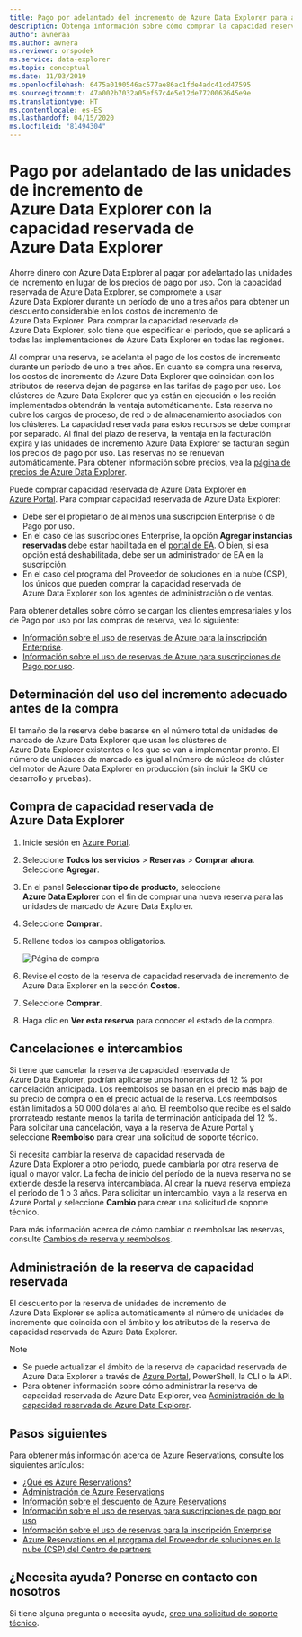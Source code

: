 ```yaml
---
title: Pago por adelantado del incremento de Azure Data Explorer para ahorrar dinero
description: Obtenga información sobre cómo comprar la capacidad reservada de Azure Data Explorer para ahorrar en los costos de Azure Data Explorer.
author: avneraa
ms.author: avnera
ms.reviewer: orspodek
ms.service: data-explorer
ms.topic: conceptual
ms.date: 11/03/2019
ms.openlocfilehash: 6475a0190546ac577ae86ac1fde4adc41cd47595
ms.sourcegitcommit: 47a002b7032a05ef67c4e5e12de7720062645e9e
ms.translationtype: HT
ms.contentlocale: es-ES
ms.lasthandoff: 04/15/2020
ms.locfileid: "81494304"
---
```

# <a name="prepay-for-azure-data-explorer-markup-units-with-azure-data-explorer-reserved-capacity"></a>Pago por adelantado de las unidades de incremento de Azure Data Explorer con la capacidad reservada de Azure Data Explorer

Ahorre dinero con Azure Data Explorer al pagar por adelantado las unidades de incremento en lugar de los precios de pago por uso. Con la capacidad reservada de Azure Data Explorer, se compromete a usar Azure Data Explorer durante un período de uno a tres años para obtener un descuento considerable en los costos de incremento de Azure Data Explorer. Para comprar la capacidad reservada de Azure Data Explorer, solo tiene que especificar el periodo, que se aplicará a todas las implementaciones de Azure Data Explorer en todas las regiones.

Al comprar una reserva, se adelanta el pago de los costos de incremento durante un periodo de uno a tres años. En cuanto se compra una reserva, los costos de incremento de Azure Data Explorer que coincidan con los atributos de reserva dejan de pagarse en las tarifas de pago por uso. Los clústeres de Azure Data Explorer que ya están en ejecución o los recién implementados obtendrán la ventaja automáticamente. Esta reserva no cubre los cargos de proceso, de red o de almacenamiento asociados con los clústeres. La capacidad reservada para estos recursos se debe comprar por separado. Al final del plazo de reserva, la ventaja en la facturación expira y las unidades de incremento Azure Data Explorer se facturan según los precios de pago por uso. Las reservas no se renuevan automáticamente. Para obtener información sobre precios, vea la [página de precios de Azure Data Explorer](https://azure.microsoft.com/pricing/details/data-explorer/).

Puede comprar capacidad reservada de Azure Data Explorer en [Azure Portal](https://portal.azure.com). Para comprar capacidad reservada de Azure Data Explorer:

* Debe ser el propietario de al menos una suscripción Enterprise o de Pago por uso.
* En el caso de las suscripciones Enterprise, la opción **Agregar instancias reservadas** debe estar habilitada en el [portal de EA](https://ea.azure.com). O bien, si esa opción está deshabilitada, debe ser un administrador de EA en la suscripción.
* En el caso del programa del Proveedor de soluciones en la nube (CSP), los únicos que pueden comprar la capacidad reservada de Azure Data Explorer son los agentes de administración o de ventas.

Para obtener detalles sobre cómo se cargan los clientes empresariales y los de Pago por uso por las compras de reserva, vea lo siguiente:
* [Información sobre el uso de reservas de Azure para la inscripción Enterprise](/azure/cost-management-billing/reservations/understand-reserved-instance-usage-ea). 
* [Información sobre el uso de reservas de Azure para suscripciones de Pago por uso](/azure/cost-management-billing/reservations/understand-reserved-instance-usage).

## <a name="determine-the-right-markup-usage-before-purchase"></a>Determinación del uso del incremento adecuado antes de la compra

El tamaño de la reserva debe basarse en el número total de unidades de marcado de Azure Data Explorer que usan los clústeres de Azure Data Explorer existentes o los que se van a implementar pronto. El número de unidades de marcado es igual al número de núcleos de clúster del motor de Azure Data Explorer en producción (sin incluir la SKU de desarrollo y pruebas). 

## <a name="buy-azure-data-explorer-reserved-capacity"></a>Compra de capacidad reservada de Azure Data Explorer

1. Inicie sesión en [Azure Portal](https://portal.azure.com).
1. Seleccione **Todos los servicios** > **Reservas** > **Comprar ahora**. Seleccione **Agregar**.
1. En el panel **Seleccionar tipo de producto**, seleccione **Azure Data Explorer** con el fin de comprar una nueva reserva para las unidades de marcado de Azure Data Explorer. 
1. Seleccione **Comprar**.
1. Rellene todos los campos obligatorios. 

    ![Página de compra](media/pricing-reserved-capacity/purchase-page.png)

1. Revise el costo de la reserva de capacidad reservada de incremento de Azure Data Explorer en la sección **Costos**.
1. Seleccione **Comprar**.
1. Haga clic en **Ver esta reserva** para conocer el estado de la compra.

## <a name="cancellations-and-exchanges"></a>Cancelaciones e intercambios

Si tiene que cancelar la reserva de capacidad reservada de Azure Data Explorer, podrían aplicarse unos honorarios del 12 % por cancelación anticipada. Los reembolsos se basan en el precio más bajo de su precio de compra o en el precio actual de la reserva. Los reembolsos están limitados a 50 000 dólares al año. El reembolso que recibe es el saldo prorrateado restante menos la tarifa de terminación anticipada del 12 %. Para solicitar una cancelación, vaya a la reserva de Azure Portal y seleccione **Reembolso** para crear una solicitud de soporte técnico.

Si necesita cambiar la reserva de capacidad reservada de Azure Data Explorer a otro periodo, puede cambiarla por otra reserva de igual o mayor valor. La fecha de inicio del período de la nueva reserva no se extiende desde la reserva intercambiada. Al crear la nueva reserva empieza el período de 1 o 3 años. Para solicitar un intercambio, vaya a la reserva en Azure Portal y seleccione **Cambio** para crear una solicitud de soporte técnico.

Para más información acerca de cómo cambiar o reembolsar las reservas, consulte [Cambios de reserva y reembolsos](/azure/cost-management-billing/reservations/exchange-and-refund-azure-reservations).

## <a name="manage-your-reserved-capacity-reservation"></a>Administración de la reserva de capacidad reservada

El descuento por la reserva de unidades de incremento de Azure Data Explorer se aplica automáticamente al número de unidades de incremento que coincida con el ámbito y los atributos de la reserva de capacidad reservada de Azure Data Explorer. 


> [!NOTE]
> * Se puede actualizar el ámbito de la reserva de capacidad reservada de Azure Data Explorer a través de [Azure Portal](https://portal.azure.com), PowerShell, la CLI o la API.
> * Para obtener información sobre cómo administrar la reserva de capacidad reservada de Azure Data Explorer, vea [Administración de la capacidad reservada de Azure Data Explorer](/azure/cost-management-billing/reservations/understand-azure-data-explorer-reservation-charges).

## <a name="next-steps"></a>Pasos siguientes

Para obtener más información acerca de Azure Reservations, consulte los siguientes artículos:

* [¿Qué es Azure Reservations?](/azure/cost-management-billing/reservations/save-compute-costs-reservations)
* [Administración de Azure Reservations](/azure/cost-management-billing/reservations/manage-reserved-vm-instance)
* [Información sobre el descuento de Azure Reservations](/azure/cost-management-billing/reservations/understand-reservation-charges)
* [Información sobre el uso de reservas para suscripciones de pago por uso](/azure/cost-management-billing/reservations/understand-reserved-instance-usage)
* [Información sobre el uso de reservas para la inscripción Enterprise](/azure/cost-management-billing/reservations/understand-reserved-instance-usage-ea)
* [Azure Reservations en el programa del Proveedor de soluciones en la nube (CSP) del Centro de partners](https://docs.microsoft.com/partner-center/azure-reservations)

## <a name="need-help-contact-us"></a>¿Necesita ayuda? Ponerse en contacto con nosotros

Si tiene alguna pregunta o necesita ayuda, [cree una solicitud de soporte técnico](https://portal.azure.com/#blade/Microsoft_Azure_Support/HelpAndSupportBlade/newsupportrequest).
